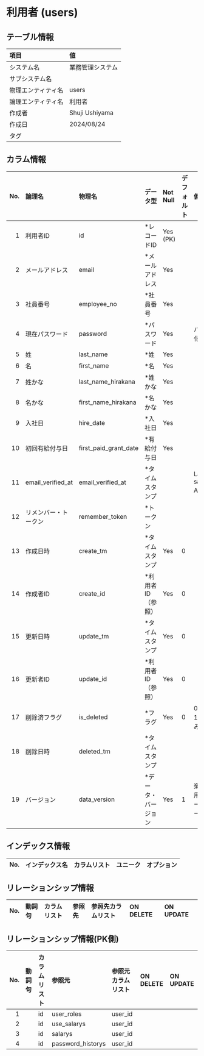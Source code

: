 # 利用者 (users)

## テーブル情報

| 項目                           | 値                                                                                                   |
|:-------------------------------|:-----------------------------------------------------------------------------------------------------|
| システム名                     | 業務管理システム                                                                                     |
| サブシステム名                 |                                                                                                      |
| 物理エンティティ名             | users                                                                                                |
| 論理エンティティ名             | 利用者                                                                                               |
| 作成者                         | Shuji Ushiyama                                                                                       |
| 作成日                         | 2024/08/24                                                                                           |
| タグ                           |                                                                                                      |



## カラム情報

| No. | 論理名                         | 物理名                         | データ型                       | Not Null | デフォルト           | 備考                           |
|----:|:-------------------------------|:-------------------------------|:-------------------------------|:---------|:---------------------|:-------------------------------|
|   1 | 利用者ID                       | id                             | *レコードID                    | Yes (PK) |                      |                                |
|   2 | メールアドレス                 | email                          | *メールアドレス                | Yes      |                      |                                |
|   3 | 社員番号                       | employee_no                    | *社員番号                      | Yes      |                      |                                |
|   4 | 現在パスワード                 | password                       | *パスワード                    | Yes      |                      | ハッシュ化する事               |
|   5 | 姓                             | last_name                      | *姓                            | Yes      |                      |                                |
|   6 | 名                             | first_name                     | *名                            | Yes      |                      |                                |
|   7 | 姓かな                         | last_name_hirakana             | *姓かな                        | Yes      |                      |                                |
|   8 | 名かな                         | first_name_hirakana            | *名かな                        | Yes      |                      |                                |
|   9 | 入社日                         | hire_date                      | *入社日                        | Yes      |                      |                                |
|  10 | 初回有給付与日                 | first_paid_grant_date          | *有給付与日                    | Yes      |                      |                                |
|  11 | email_verified_at              | email_verified_at              | *タイムスタンプ                |          |                      | Laravel sanctum API認証        |
|  12 | リメンバー・トークン           | remember_token                 | *トークン                      |          |                      |                                |
|  13 | 作成日時                       | create_tm                      | *タイムスタンプ                | Yes      | 0                    |                                |
|  14 | 作成者ID                       | create_id                      | *利用者ID（参照）              | Yes      | 0                    |                                |
|  15 | 更新日時                       | update_tm                      | *タイムスタンプ                | Yes      | 0                    |                                |
|  16 | 更新者ID                       | update_id                      | *利用者ID（参照）              | Yes      | 0                    |                                |
|  17 | 削除済フラグ                   | is_deleted                     | *フラグ                        | Yes      | 0                    | 0:未削除 1:削除済み            |
|  18 | 削除日時                       | deleted_tm                     | *タイムスタンプ                |          |                      |                                |
|  19 | バージョン                     | data_version                   | *データ・バージョン            | Yes      | 1                    | 楽観排他用。レコードのバージョン |



## インデックス情報

| No. | インデックス名                 | カラムリスト                             | ユニーク   | オプション                     | 
|----:|:-------------------------------|:-----------------------------------------|:-----------|:-------------------------------|



## リレーションシップ情報

| No. | 動詞句                         | カラムリスト                             | 参照先                         | 参照先カラムリスト                       | ON DELETE    | ON UPDATE    |
|----:|:-------------------------------|:-----------------------------------------|:-------------------------------|:-----------------------------------------|:-------------|:-------------|



## リレーションシップ情報(PK側)

| No. | 動詞句                         | カラムリスト                             | 参照元                         | 参照元カラムリスト                       | ON DELETE    | ON UPDATE    |
|----:|:-------------------------------|:-----------------------------------------|:-------------------------------|:-----------------------------------------|:-------------|:-------------|
|   1 |                                | id                                       | user_roles                     | user_id                                  |              |              |
|   2 |                                | id                                       | use_salarys                    | user_id                                  |              |              |
|   3 |                                | id                                       | salarys                        | user_id                                  |              |              |
|   4 |                                | id                                       | password_historys              | user_id                                  |              |              |



